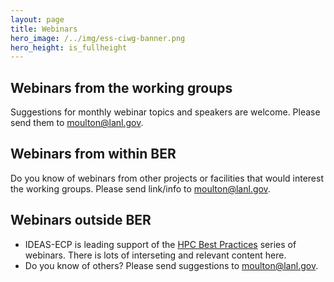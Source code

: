 ```yaml
---
layout: page
title: Webinars
hero_image: /../img/ess-ciwg-banner.png
hero_height: is_fullheight
---
```


## Webinars from the working groups

Suggestions for monthly webinar topics and speakers are welcome. Please send them to [moulton@lanl.gov](mailto:moulton@lanl.gov).


## Webinars from within BER

Do you know of webinars from other projects or facilities that would interest the working groups.  Please send link/info to [moulton@lanl.gov](mailto:moulton@lanl.gov).

## Webinars outside BER
  * IDEAS-ECP is leading support of the [HPC Best Practices](https://ideas-productivity.org/events/hpc-best-practices-webinars/) series of webinars.  There is lots of interseting and relevant content here.
  * Do you know of others?  Please send suggestions to [moulton@lanl.gov](mailto:moulton@lanl.gov).
  

  


